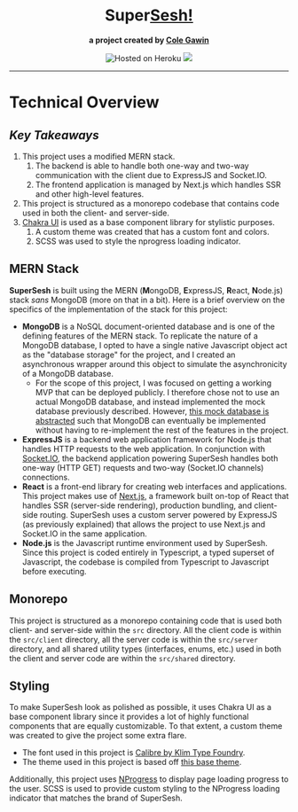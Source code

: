 <div align='center'>

# Super[Sesh!](https://en.wiktionary.org/wiki/sesh#:~:text=A%20session)

**a project created by [Cole Gawin](https://github.com/chroline)**

<img alt="Hosted on Heroku" src='https://img.shields.io/badge/hosted%20on-heroku-purple?logo=heroku&style=for-the-badge'>

<a href='https://supersesh.herokuapp.com'>

<img src='https://img.shields.io/badge/CHECK IT OUT-blue?style=for-the-badge'>

</a>

</div>

---

# Technical Overview

## *Key Takeaways*

1. This project uses a modified MERN stack.
   1. The backend is able to handle both one-way and two-way communication with the client due to ExpressJS and 
      Socket.IO.
   2. The frontend application is managed by Next.js which handles SSR and other high-level features.
2. This project is structured as a monorepo codebase that contains code used in both the client- and server-side.
3. [Chakra UI](https://chakra-ui.com) is used as a base component library for stylistic purposes. 
   1. A custom theme was created that has a custom font and colors.
   2. SCSS was used to style the nprogress loading indicator.

## MERN Stack

**SuperSesh** is built using the MERN (**M**ongoDB, **E**xpressJS, **R**eact, **N**ode.js) stack *sans* MongoDB (more 
on that in a bit). Here is a brief overview on the specifics of the implementation of the stack for this project:

- **MongoDB** is a NoSQL document-oriented database and is one of the defining features of the MERN stack. To replicate 
  the nature of a MongoDB database, I opted to have a single native Javascript object act as the "database storage" for 
  the project, and I created an asynchronous wrapper around this object to simulate the asynchronicity of a MongoDB 
  database.
  - For the scope of this project, I was focused on getting a working MVP that can be deployed publicly. I therefore 
    chose not to use an actual MongoDB database, and instead implemented the mock database previously described. 
    However, [this mock database is abstracted](https://github.com/chroline/supersesh/blob/main/src/server/database/store.ts) 
    such that MongoDB can eventually be   implemented without having to re-implement the rest of the features in the 
    project.
- **ExpressJS** is a backend web application framework for Node.js that handles HTTP requests to the web application. 
  In conjunction with [Socket.IO](https://socket.io), the backend application powering SuperSesh handles both one-way 
  (HTTP GET) requests and two-way (Socket.IO channels) connections.
- **React** is a front-end library for creating web interfaces and applications. This project makes use of 
  [Next.js](https://nextjs.org), a framework built on-top of React that handles SSR (server-side rendering), production 
  bundling, and client-side routing. SuperSesh uses a custom server powered by ExpressJS (as previously explained) that 
  allows the project to use Next.js and Socket.IO in the same application.
- **Node.js** is the Javascript runtime environment used by SuperSesh. Since this project is coded entirely in 
  Typescript, a typed superset of Javascript, the codebase is compiled from Typescript to Javascript before executing.

## Monorepo

This project is structured as a monorepo containing code that is used both client- and server-side within the `src` 
directory. All the client code is within the `src/client` directory, all the server code is within the 
`src/server` directory, and all shared utility types (interfaces, enums, etc.) used in both the client and server code 
are within the `src/shared` directory.

## Styling

To make SuperSesh look as polished as possible, it uses Chakra UI as a base component library since it provides a lot 
of highly functional components that are equally customizable. To that extent, a custom theme was created to give the 
project some extra flare.

- The font used in this project is [Calibre by Klim Type Foundry](https://klim.co.nz/retail-fonts/calibre/).
- The theme used in this project is based off [this base theme](https://gist.github.com/chroline/6256f6ca9db5d147683445d65c00d7e8).

Additionally, this project uses [NProgress](https://github.com/rstacruz/nprogress) to display page loading progress to the user. SCSS is used to provide custom styling to the NProgress loading indicator that matches the brand of SuperSesh.
